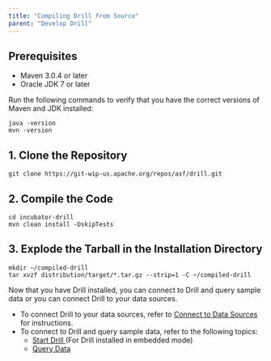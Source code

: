 ```yaml
---
title: "Compiling Drill from Source"
parent: "Develop Drill"
---
```

## Prerequisites

  * Maven 3.0.4 or later
  * Oracle JDK 7 or later

Run the following commands to verify that you have the correct versions of
Maven and JDK installed:

    java -version
    mvn -version

## 1\. Clone the Repository

    git clone https://git-wip-us.apache.org/repos/asf/drill.git

## 2\. Compile the Code

    cd incubator-drill
    mvn clean install -DskipTests

## 3\. Explode the Tarball in the Installation Directory

    mkdir ~/compiled-drill
    tar xvzf distribution/target/*.tar.gz --strip=1 -C ~/compiled-drill

Now that you have Drill installed, you can connect to Drill and query sample
data or you can connect Drill to your data sources.

  * To connect Drill to your data sources, refer to [Connect to Data Sources](/docs/connect-to-data-sources) for instructions.
  * To connect to Drill and query sample data, refer to the following topics:
    * [Start Drill ](/docs/starting-stopping-drill)(For Drill installed in embedded mode)
    * [Query Data ](/docs/query-data)

